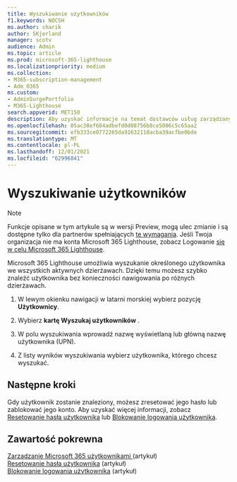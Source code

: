 ```yaml
---
title: Wyszukiwanie użytkowników
f1.keywords: NOCSH
ms.author: sharik
author: SKjerland
manager: scotv
audience: Admin
ms.topic: article
ms.prod: microsoft-365-lighthouse
ms.localizationpriority: medium
ms.collection:
- M365-subscription-management
- Adm_O365
ms.custom:
- AdminSurgePortfolio
- M365-Lighthouse
search.appverid: MET150
description: Aby uzyskać informacje na temat dostawców usług zarządzanych (MSP) używających Microsoft 365 Lighthouse, dowiedz się, jak wyszukiwać użytkowników.
ms.openlocfilehash: 05ac38ef684adbefd0d08756b8ce5006c5c65aa2
ms.sourcegitcommit: efb333ce0772265da91632110acba39acfbe0bde
ms.translationtype: MT
ms.contentlocale: pl-PL
ms.lasthandoff: 12/01/2021
ms.locfileid: "62996841"
---
```

# <a name="search-for-users"></a>Wyszukiwanie użytkowników

> [!NOTE]
> Funkcje opisane w tym artykule są w wersji Preview, mogą ulec zmianie i są dostępne tylko dla partnerów spełniających [te wymagania](m365-lighthouse-requirements.md). Jeśli Twoja organizacja nie ma konta Microsoft 365 Lighthouse, zobacz Logowanie [się w celu Microsoft 365 Lighthouse](m365-lighthouse-sign-up.md).

Microsoft 365 Lighthouse umożliwia wyszukanie określonego użytkownika we wszystkich aktywnych dzierżawach. Dzięki temu możesz szybko znaleźć użytkownika bez konieczności nawigowania po różnych dzierżawach.

1. W lewym okienku nawigacji w latarni morskiej wybierz pozycję **Użytkownicy**.

2. Wybierz **kartę Wyszukaj użytkowników** .

3. W polu wyszukiwania wprowadź nazwę wyświetlaną lub główną nazwę użytkownika (UPN).

4. Z listy wyników wyszukiwania wybierz użytkownika, którego chcesz wyszukać.

## <a name="next-steps"></a>Następne kroki

Gdy użytkownik zostanie znaleziony, możesz zresetować jego hasło lub zablokować jego konto. Aby uzyskać więcej informacji, zobacz [Resetowanie hasła użytkownika](m365-lighthouse-reset-user-password.md) lub [Blokowanie logowania użytkownika](m365-lighthouse-block-user-signin.md).

## <a name="related-content"></a>Zawartość pokrewna

[Zarządzanie Microsoft 365 użytkownikami ](../enterprise/manage-microsoft-365-accounts.md) (artykuł)\
[Resetowanie hasła użytkownika](m365-lighthouse-reset-user-password.md) (artykuł)\
[Blokowanie logowania użytkownika](m365-lighthouse-block-user-signin.md) (artykuł)
